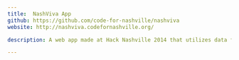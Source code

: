 ```yaml
---
title:  NashViva App
github: https://github.com/code-for-nashville/nashviva
website: http://nashviva.codefornashville.org/

description: A web app made at Hack Nashville 2014 that utilizes data from Metro Nashville's open data portal to map public ammenities of Nashville. Lead project manager and contributed to sanitizing metro Nashville's data and displaying it on a Leaflet.js map. 

---
```

